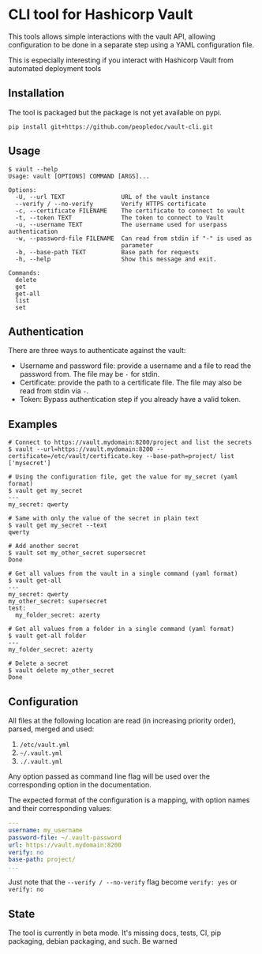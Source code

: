 # CLI tool for Hashicorp Vault

This tools allows simple interactions with the vault API, allowing
configuration to be done in a separate step using a YAML configuration file.

This is especially interesting if you interact with Hashicorp Vault from
automated deployment tools

## Installation

The tool is packaged but the package is not yet available on pypi.

`pip install git+https://github.com/peopledoc/vault-cli.git`

## Usage

```console
$ vault --help
Usage: vault [OPTIONS] COMMAND [ARGS]...

Options:
  -U, --url TEXT                URL of the vault instance
  --verify / --no-verify        Verify HTTPS certificate
  -c, --certificate FILENAME    The certificate to connect to vault
  -t, --token TEXT              The token to connect to Vault
  -u, --username TEXT           The username used for userpass authentication
  -w, --password-file FILENAME  Can read from stdin if "-" is used as
                                parameter
  -b, --base-path TEXT          Base path for requests
  -h, --help                    Show this message and exit.

Commands:
  delete
  get
  get-all
  list
  set
```

## Authentication

There are three ways to authenticate against the vault:
- Username and password file: provide a username and a file to read the
  password from. The file may be `-` for stdin.
- Certificate: provide the path to a certificate file. The file may also be
  read from stdin via `-`.
- Token: Bypass authentication step if you already have a valid token.

## Examples
```console
# Connect to https://vault.mydomain:8200/project and list the secrets
$ vault --url=https://vault.mydomain:8200 --certificate=/etc/vault/certificate.key --base-path=project/ list
['mysecret']

# Using the configuration file, get the value for my_secret (yaml format)
$ vault get my_secret
---
my_secret: qwerty

# Same with only the value of the secret in plain text
$ vault get my_secret --text
qwerty

# Add another secret
$ vault set my_other_secret supersecret
Done

# Get all values from the vault in a single command (yaml format)
$ vault get-all
---
my_secret: qwerty
my_other_secret: supersecret
test:
  my_folder_secret: azerty

# Get all values from a folder in a single command (yaml format)
$ vault get-all folder
---
my_folder_secret: azerty

# Delete a secret
$ vault delete my_other_secret
Done
```

## Configuration

All files at the following location are read (in increasing priority order),
parsed, merged and used:
1. `/etc/vault.yml`
2. `~/.vault.yml`
3. `./.vault.yml`

Any option passed as command line flag will be used over the corresponding
option in the documentation.

The expected format of the configuration is a mapping, with option names and
their corresponding values:

```yaml
---
username: my_username
password-file: ~/.vault-password
url: https://vault.mydomain:8200
verify: no
base-path: project/
...
```

Just note that the `--verify / --no-verify` flag become `verify: yes` or
`verify: no`

## State

The tool is currently in beta mode. It's missing docs, tests, CI, pip
packaging, debian packaging, and such. Be warned
